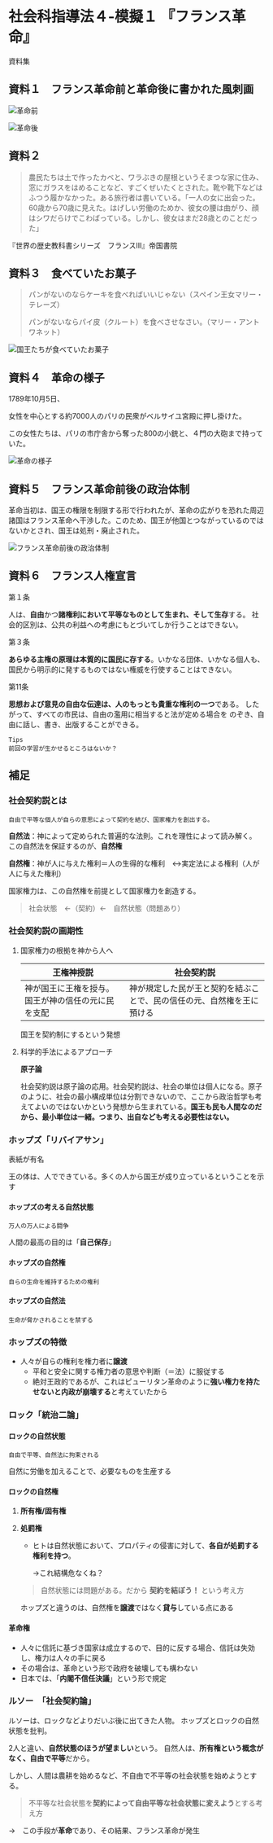 # 社会科指導法４-模擬１ 『フランス革命』

資料集

## 資料１　フランス革命前と革命後に書かれた風刺画
![革命前](Gazou/革命前.jpg)

![革命後](Gazou/革命後.jpg)

## 資料２
> 農民たちは土で作ったカベと、ワラぶきの屋根というそまつな家に住み、窓にガラスをはめることなど、すごくぜいたくとされた。靴や靴下などはふつう履かなかった。ある旅行者は書いている。「一人の女に出会った。60歳から70歳に見えた。はげしい労働のためか、彼女の腰は曲がり、顔はシワだらけでこわばっている。しかし、彼女はまだ28歳とのことだった」
 
『世界の歴史教科書シリーズ　フランスⅢ』帝国書院

## 資料３　食べていたお菓子
> パンがないのならケーキを食べればいいじゃない（スペイン王女マリー・テレーズ）
> 
> パンがないならパイ皮（クルート）を食べさせなさい。（マリー・アントワネット）

![国王たちが食べていたお菓子](Gazou/お菓子.jpg)

## 資料４　革命の様子
1789年10月5日、

女性を中心とする約7000人のパリの民衆がベルサイユ宮殿に押し掛けた。

この女性たちは、パリの市庁舎から奪った800の小銃と、４門の大砲まで持っていた。

![革命の様子](Gazou/革命の様子.jpg)


## 資料５　フランス革命前後の政治体制
革命当初は、国王の権限を制限する形で行われたが、革命の広がりを恐れた周辺諸国はフランス革命へ干渉した。このため、国王が他国とつながっているのではないかとされ、国王は処刑・廃止された。

![フランス革命前後の政治体制](Gazou/フランス革命の政治体制.jpg.png)

## 資料６　フランス人権宣言

第１条

人は、**自由**かつ**諸権利において平等なものとして生まれ、そして生存**する。
社会的区別は、公共の利益への考慮にもとづいてしか行うことはできない。

第３条

**あらゆる主権の原理は本質的に国民に存する**。いかなる団体、いかなる個人も、
国民から明示的に発するものではない権威を行使することはできない。

第11条

**思想および意見の自由な伝達は、人のもっとも貴重な権利の一つ**である。
したがって、すべての市民は、自由の濫用に相当すると法が定める場合を
のぞき、自由に話し、書き、出版することができる。

    Tips
    前回の学習が生かせるところはないか？




## 補足

### **社会契約説とは**
```
自由で平等な個人が自らの意思によって契約を結び、国家権力を創出する。
```
**自然法**：神によって定められた普遍的な法則。これを理性によって読み解く。
この自然法を保証するのが、**自然権**

**自然権**：神が人に与えた権利＝人の生得的な権利　↔実定法による権利（人が人に与えた権利）

国家権力は、この自然権を前提として国家権力を創造する。

 > 社会状態　←（契約）←　自然状態（問題あり）

### **社会契約説の画期性**
1. 国家権力の根拠を神から人へ

    |王権神授説|社会契約説|
    |--|--|
    |神が国王に王権を授与。国王が神の信任の元に民を支配|神が規定した民が王と契約を結ぶことで、民の信任の元、自然権を王に預ける|
  
    国王を契約制にするという発想

2. 科学的手法によるアプローチ
   
   **原子論**

   社会契約説は原子論の応用。社会契約説は、社会の単位は個人になる。原子のように、社会の最小構成単位は分割できないので、ここから政治哲学も考えてよいのではないかという発想から生まれている。**国王も民も人間なのだから、最小単位は一緒。つまり、出自なども考える必要性はない。**

### **ホップズ「リバイアサン」**
表紙が有名

王の体は、人でできている。多くの人から国王が成り立っているということを示す

#### **ホップズの考える自然状態**
```
万人の万人による闘争
```
人間の最高の目的は「**自己保存**」

#### **ホップズの自然権**
```
自らの生命を維持するための権利
```
#### **ホップズの自然法**
```
生命が脅かされることを禁ずる
```
### **ホップズの特徴**
* 人々が自らの権利を権力者に**譲渡**
  * 平和と安全に関する権力者の意思や判断（＝法）に服従する
  * 絶対王政的であるが、これはピューリタン革命のように**強い権力を持たせないと内政が崩壊する**と考えていたから

### **ロック「統治二論」**
#### **ロックの自然状態**
```
自由で平等、自然法に拘束される
```
自然に労働を加えることで、必要なものを生産する

#### **ロックの自然権**
1. **所有権/固有権**
2. **処罰権**
   * ヒトは自然状態において、プロパティの侵害に対して、**各自が処罰する権利を持つ**。
    
      →これ結構危なくね？

    > 自然状態には問題がある。だから **契約を結ぼう！** という考え方

    ホップズと違うのは、自然権を**譲渡**ではなく**貸与**している点にある

#### **革命権**
   * 人々に信託に基づき国家は成立するので、目的に反する場合、信託は失効し、権力は人々の手に戻る
   * その場合は、革命という形で政府を破壊しても構わない
   * 日本では、「**内閣不信任決議**」という形で規定

### **ルソー　「社会契約論」**

ルソーは、ロックなどよりだいぶ後に出てきた人物。
ホップズとロックの自然状態を批判。

2人と違い、**自然状態のほうが望ましい**という。
自然人は、**所有権という概念がなく、自由で平等**だから。

しかし、人間は農耕を始めるなど、不自由で不平等の社会状態を始めようとする。

> 不平等な社会状態を**契約によって自由平等な社会状態に変えよう**とする考え方

→　この手段が**革命**であり、その結果、フランス革命が発生
